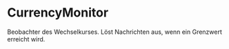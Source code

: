 # CurrencyMonitor
Beobachter des Wechselkurses. Löst Nachrichten aus, wenn ein Grenzwert erreicht wird.
